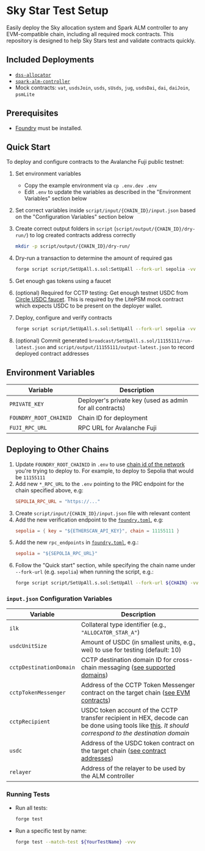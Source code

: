# Sky Star Test Setup

Easily deploy the Sky allocation system and Spark ALM controller to any EVM-compatible chain, including all required mock contracts. This repository is designed to help Sky Stars test and validate contracts quickly. 

## Included Deployments

- [`dss-allocator`](https://github.com/sky-ecosystem/dss-allocator)
- [`spark-alm-controller`](https://github.com/sparkdotfi/spark-alm-controller)
- Mock contracts: `vat`, `usdsJoin`, `usds`, `sUsds`, `jug`, `usdsDai`, `dai`, `daiJoin`, `psmLite`

## Prerequisites

- [Foundry](https://book.getfoundry.sh/) must be installed.


## Quick Start

To deploy and configure contracts to the Avalanche Fuji public testnet:

1. Set environment variables
    - Copy the example environment via `cp .env.dev .env`
    - Edit `.env` to update the variables as described in the "Environment Variables" section below
    
2. Set correct variables inside `script/input/{CHAIN_ID}/input.json` based on the "Configuration Variables" section below

3. Create correct output folders in `script` (`script/output/{CHAIN_ID}/dry-run/`) to log created contracts address correctly
    ```sh
    mkdir -p script/output/{CHAIN_ID}/dry-run/
    ```

4. Dry-run a transaction to determine the amount of required gas
    ```sh
    forge script script/SetUpAll.s.sol:SetUpAll --fork-url sepolia -vv
    ```

5. Get enough gas tokens using a faucet

6. (optional) Required for CCTP testing: Get enough testnet USDC from [Circle USDC faucet](https://faucet.circle.com/). This is required by the LitePSM mock contract which expects USDC to be present on the deployer wallet.

7. Deploy, configure and verify contracts
    ```sh
    forge script script/SetUpAll.s.sol:SetUpAll --fork-url sepolia -vv --broadcast --verify --slow
    ```

8. (optional) Commit generated `broadcast/SetUpAll.s.sol/11155111/run-latest.json` and `script/output/11155111/output-latest.json` to record deployed contract addresses 


## Environment Variables

| Variable              | Description                                                                 |
|-----------------------|-----------------------------------------------------------------------------|
| `PRIVATE_KEY`         | Deployer's private key (used as admin for all contracts)                    |
| `FOUNDRY_ROOT_CHAINID`| Chain ID for deployment                                                     |
| `FUJI_RPC_URL`        | RPC URL for Avalanche Fuji                                                  |



## Deploying to Other Chains

1. Update `FOUNDRY_ROOT_CHAINID` in `.env` to use [chain id of the network](https://chainlist.org/) you're trying to deploy to. For example, to deploy to Sepolia that would be `11155111`
2. Add new `*_RPC_URL` to the `.env` pointing to the PRC endpoint for the chain specified above, e.g:
    ```toml
    SEPOLIA_RPC_URL = "https://..."
    ```
3. Create `script/input/{CHAIN_ID}/input.json` file with relevant content
4. Add the new verification endpoint to the [`foundry.toml`](./foundry.toml), e.g:
     ```toml
     sepolia = { key = "${ETHERSCAN_API_KEY}", chain = 11155111 }
     ```
5. Add the new `rpc_endpoints` in [`foundry.toml`](./foundry.toml), e.g.:
     ```toml
     sepolia = "${SEPOLIA_RPC_URL}"
     ```
6. Follow the "Quick start" section, while specifying the chain name under `--fork-url` (e.g. `sepolia`) when running the script, e.g.:
     ```sh
     forge script script/SetUpAll.s.sol:SetUpAll --fork-url ${CHAIN} -vv
     `````

### `input.json` Configuration Variables

| Variable                | Description                                                                                                                        |
|-------------------------|------------------------------------------------------------------------------------------------------------------------------------|
| `ilk`                   | Collateral type identifier (e.g., `"ALLOCATOR_STAR_A"`)                                                                           |
| `usdcUnitSize`          | Amount of USDC (in smallest units, e.g., wei) to use for testing (default: 10)                                                    |
| `cctpDestinationDomain` | CCTP destination domain ID for cross-chain messaging ([see supported domains](https://developers.circle.com/cctp/solana-programs#devnet-program-addresses))|
| `cctpTokenMessenger`    | Address of the CCTP Token Messenger contract on the target chain ([see EVM contracts](https://developers.circle.com/cctp/evm-smart-contracts#tokenmessenger-testnet))         |
| `cctpRecipient`         | USDC token account of the CCTP transfer recipient in HEX, decode can be done using tools like [this](https://appdevtools.com/base58-encoder-decoder). _It should correspond to the destination domain_ |
| `usdc`                  | Address of the USDC token contract on the target chain ([see contract addresses](https://developers.circle.com/stablecoins/usdc-contract-addresses)) |
| `relayer`               | Address of the relayer to be used by the ALM controller                                                                           |


### Running Tests

- Run all tests:
    ```sh
    forge test
    ```

- Run a specific test by name:
    ```sh
    forge test --match-test ${YourTestName} -vvv
    ```
